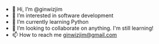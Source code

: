 - 👋 Hi, I’m @ginwizjim
- 👀 I’m interested in software development
- 🌱 I’m currently learning Python
- 💞️ I’m looking to collaborate on anything. I'm still learning!
- 📫 How to reach me ginwizjim@gmail.com

<!---
ginwizjim/ginwizjim is a ✨ special ✨ repository because its `README.md` (this file) appears on your GitHub profile.
You can click the Preview link to take a look at your changes.
--->
